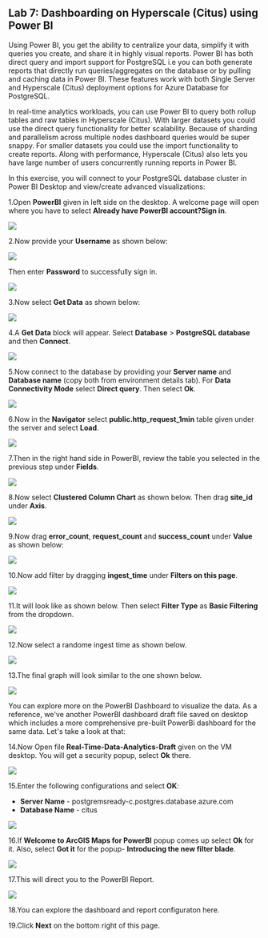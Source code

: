 ## **Lab 7: Dashboarding on Hyperscale (Citus) using Power BI**

Using Power BI, you get the ability to centralize your data, simplify it with queries you create, and share it in highly visual reports. Power BI has both direct query and import support for PostgreSQL i.e you can both generate reports that directly run queries/aggregates on the database or by pulling and caching data in Power BI. These features work with both Single Server and Hyperscale (Citus) deployment options for Azure Database for PostgreSQL.

In real-time analytics workloads, you can use Power BI to query both rollup tables and raw tables in Hyperscale (Citus). With larger datasets you could use the direct query functionality for better scalability. Because of sharding and parallelism across multiple nodes dashboard queries would be super snappy. For smaller datasets you could use the import functionality to create reports. Along with performance, Hyperscale (Citus) also lets you have large number of users concurrently running reports in Power BI.
 
In this exercise, you will connect to your PostgreSQL database cluster in Power BI Desktop and view/create advanced visualizations:

1.Open **PowerBI** given in left side on the desktop. A welcome page will open where you have to select **Already have PowerBI account?Sign in**.

![](images/citus1.png)

2.Now provide your **Username** as shown below:

 ![](images/powerbi10.png)

Then enter **Password** to successfully sign in.

 ![](images/powerbi8.png)

3.Now select **Get Data** as shown below:

 ![](images/citus4.png)

4.A **Get Data** block will appear. Select **Database** > **PostgreSQL database** and then **Connect**.

 ![](images/getdata1.png)

5.Now connect to the database by providing your **Server name** and **Database name** (copy both from environment details tab). For **Data Connectivity Mode** select **Direct query**. Then select **Ok**.

 ![](images/getdata2.png)

6.Now in the **Navigator** select **public.http_request_1min** table given under the server and select **Load**.

 ![](images/getdata3.png)

7.Then in the right hand side in PowerBI, review the table you selected in the previous step under **Fields**.

 ![](images/getdata4.png)

8.Now select **Clustered Column Chart** as shown below. Then drag **site_id** under **Axis**.

 ![](images/graph1.png)

9.Now drag **error_count**, **request_count** and **success_count** under **Value** as shown below:

 ![](images/graph2.png)

10.Now add filter by dragging **ingest_time** under **Filters on this page**.

 ![](images/graph3.png)

11.It will look like as shown below. Then select **Filter Type** as **Basic Filtering** from the dropdown.

 ![](images/graph4.png)

12.Now select a randome ingest time as shown below.

 ![](images/graph5.png)

13.The final graph will look similar to the one shown below.

 ![](images/graph6.png)

You can explore more on the PowerBI Dashboard to visualize the data. As a reference, we've another PowerBI dashboard draft file saved on desktop which includes a more comprehensive pre-built PowerBi dashboard for the same data. Let's take a look at that:

14.Now Open file **Real-Time-Data-Analytics-Draft** given on the VM desktop. You will get a security popup, select **Ok** there.

![](images/powerbi.png)

15.Enter the following configurations and select **OK**:
- **Server Name** - postgremsready-c.postgres.database.azure.com
- **Database Name** - citus

![](images/changesource1.png)

16.If **Welcome to ArcGIS Maps for PowerBI** popup comes up select **Ok** for it. Also, select **Got it** for the popup- **Introducing the new filter blade**.

![](images/powerbi3.png)

17.This will direct you to the PowerBI Report.

![](images/pbixfile.png)

18.You can explore the dashboard and report configuraton here. 

19.Click **Next** on the bottom right of this page.
